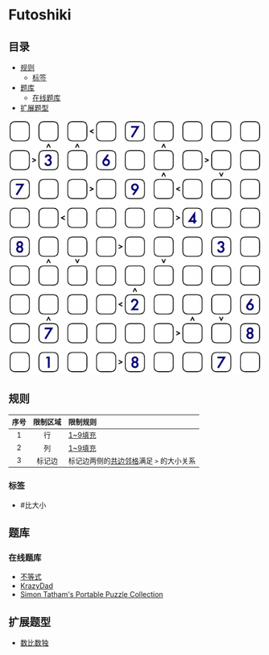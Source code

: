 # Futoshiki
<!-- START doctoc generated TOC please keep comment here to allow auto update -->
<!-- DON'T EDIT THIS SECTION, INSTEAD RE-RUN doctoc TO UPDATE -->
## 目录

- [规则](#%E8%A7%84%E5%88%99)
  - [标签](#%E6%A0%87%E7%AD%BE)
- [题库](#%E9%A2%98%E5%BA%93)
  - [在线题库](#%E5%9C%A8%E7%BA%BF%E9%A2%98%E5%BA%93)
- [扩展题型](#%E6%89%A9%E5%B1%95%E9%A2%98%E5%9E%8B)

<!-- END doctoc generated TOC please keep comment here to allow auto update -->

![题](../../../images/sudoku/Futoshiki.png)

## 规则

| 序号  | 限制区域 | 限制规则                     |
|:---:|:----:|:-------------------------|
|  1  |  行   | [1~9填充]                  |
|  2  |  列   | [1~9填充]                  |
|  3  | 标记边  | 标记边两侧的[共边邻格]满足 `>` 的大小关系 |

### 标签

- #比大小

## 题库

### 在线题库

- [不等式](https://cn.puzzle-futoshiki.com/futoshiki-9x9-hard/)
- [KrazyDad](https://krazydad.com/play/futoshiki/?kind=9x9)
- [Simon Tatham's Portable Puzzle Collection](https://www.chiark.greenend.org.uk/~sgtatham/puzzles/js/unequal.html)

## 扩展题型

- [数比数独](数比数独.md)

[1~9填充]: ../../../rules/rules.md#1to9填充

[共边邻格]: ../../../rules/rules.md#共边邻格
